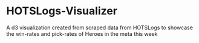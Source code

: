 # HOTSLogs-Visualizer
A d3 visualization created from scraped data from HOTSLogs to showcase the win-rates and pick-rates of Heroes in the meta this week
